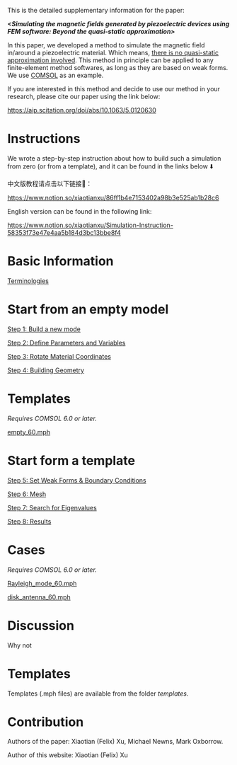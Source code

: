 This is the detailed supplementary information for the paper:

 ***\<Simulating the magnetic fields generated by piezoelectric devices using FEM software: Beyond the quasi-static approximation\>*** 

In this paper, we developed a method to simulate the magnetic field in/around a piezoelectric material. Which means, <u>there is no quasi-static approximation involved</u>. This method in principle can be applied to any finite-element method softwares, as long as they are based on weak forms. We use <u>COMSOL</u> as an example.

If you are interested in this method and decide to use our method in your research, please cite our paper using the link below:

https://aip.scitation.org/doi/abs/10.1063/5.0120630

# Instructions

We wrote a step-by-step instruction about how to build such a simulation from zero (or from a template), and it can be found in the links below ⬇️

中文版教程请点击以下链接🔗：

https://www.notion.so/xiaotianxu/86ff1b4e7153402a98b3e525ab1b28c6

English version can be found in the following link:

https://www.notion.so/xiaotianxu/Simulation-Instruction-58353f73e47e4aa5b184d3bc13bbe8f4

# Basic Information

[Terminologies](https://www.notion.so/Terminologies-b30bb2eb6d1f4131a64b2b8b8238a162)

# Start from an empty model

[Step 1: Build a new mode]()

[Step 2: Define Parameters and Variables](./subpages/step2_define_parameters_and_variables.md)

[Step 3: Rotate Material Coordinates](https://www.notion.so/Step-3-Rotate-Material-Coordinates-57ce01bb563b48019e43bf2bdbcb0b23)

[Step 4: Building Geometry](https://www.notion.so/Step-4-Building-Geometry-46e23617e36145cc89de67833bd84470)

# Templates

*Requires COMSOL 6.0 or later.*

[empty_60.mph](./mph_files/empty_60.mph)

# Start form a template

[Step 5: Set Weak Forms & Boundary Conditions](https://www.notion.so/Step-5-Set-Weak-Forms-Boundary-Conditions-d19a9dca844a419e8117f88b62d09253)

[Step 6: Mesh](https://www.notion.so/Step-6-Mesh-94056d3f86d548549f4cedd020a26e46)

[Step 7: Search for Eigenvalues](https://www.notion.so/Step-7-Search-for-Eigenvalues-aa7af67bde9944c7b3cdd0359677be4c)

[Step 8: Results](https://www.notion.so/Step-8-Results-405ee117511d4805bf3f6d0fe01b9773)

# Cases

*Requires COMSOL 6.0 or later.*

[Rayleigh_mode_60.mph](./mph_files/Rayleigh_mode_60.mph)

[disk_antenna_60.mph](./mph_files/disk_antenna_60.mph)

# Discussion

Why not

# Templates

Templates (.mph files) are available from the folder *templates*.

### 

# Contribution

Authors of the paper: Xiaotian (Felix) Xu, Michael Newns, Mark Oxborrow.

Author of this website: Xiaotian (Felix) Xu
